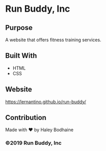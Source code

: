 # Run Buddy, Inc

## Purpose
A website that offers fitness training services.

## Built With
* HTML
* CSS

## Website
https://lernantino.github.io/run-buddy/

## Contribution
Made with ♥️ by Haley Bodhaine

### ©️2019 Run Buddy, Inc